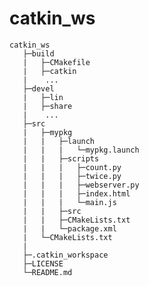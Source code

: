 # catkin_ws
    catkin_ws
       ├─build
       |   ├─CMakefile
       |   ├─catkin
       |    ...
       ├─devel
       |   ├─lin
       |   ├─share
       |    ...
       ├─src
       |   ├─mypkg
       |   |   ├─launch
       |   |   |   └─mypkg.launch
       |   |   ├─scripts
       |   |   |   ├─count.py
       |   |   |   ├─twice.py
       |   |   |   ├─webserver.py
       |   |   |   ├─index.html
       |   |   |   └─main.js
       |   |   ├─src
       |   |   ├─CMakeLists.txt
       |   |   └─package.xml
       |   └─CMakeLists.txt
       |    
       ├─.catkin_workspace
       ├─LICENSE
       └─README.md
